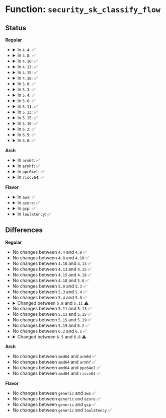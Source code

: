 # Function: <code>security_sk_classify_flow</code>

## Status
<b>Regular</b>
<ul>
<li>
<details>
<summary>In <code>4.4</code>: ✅</summary>

```c
void security_sk_classify_flow(struct sock *sk, struct flowi *fl);
```

**Collision:** Unique Global

**Inline:** No

**Transformation:** False

**Instances:**

```
In security/security.c (ffffffff8133b9e0)
Location: security/security.c:1310
Inline: False
Direct callers:
  - net/ipv4/ip_output.c:ip_queue_xmit
  - net/ipv4/inet_connection_sock.c:inet_csk_rebuild_route
  - net/ipv4/tcp_ipv4.c:tcp_v4_connect
  - net/ipv4/tcp_ipv4.c:tcp_v4_connect
  - net/ipv4/datagram.c:ip4_datagram_release_cb
  - net/ipv4/datagram.c:__ip4_datagram_connect
  - net/ipv4/raw.c:raw_sendmsg
  - net/ipv4/udp.c:udp_sendmsg
  - net/ipv4/ping.c:ping_v4_sendmsg
  - net/ipv6/af_inet6.c:inet6_sk_rebuild_header
  - net/ipv6/udp.c:udpv6_sendmsg
  - net/ipv6/raw.c:rawv6_sendmsg
  - net/ipv6/icmp.c:icmpv6_flow_init
  - net/ipv6/tcp_ipv6.c:tcp_v6_connect
  - net/ipv6/tcp_ipv6.c:tcp_v6_connect
  - net/ipv6/ping.c:ping_v6_sendmsg
  - net/ipv6/datagram.c:__ip6_datagram_connect
  - net/ipv6/inet6_connection_sock.c:inet6_csk_route_socket
```
**Symbols:**

```
ffffffff8133b9e0-ffffffff8133ba21: security_sk_classify_flow (STB_GLOBAL)
```
</details>
</li>
<li>
<details>
<summary>In <code>4.8</code>: ✅</summary>

```c
void security_sk_classify_flow(struct sock *sk, struct flowi *fl);
```

**Collision:** Unique Global

**Inline:** No

**Transformation:** False

**Instances:**

```
In security/security.c (ffffffff81370fa0)
Location: security/security.c:1340
Inline: False
Direct callers:
  - net/ipv4/ip_output.c:ip_queue_xmit
  - net/ipv4/inet_connection_sock.c:inet_csk_rebuild_route
  - net/ipv4/tcp_ipv4.c:tcp_v4_connect
  - net/ipv4/tcp_ipv4.c:tcp_v4_connect
  - net/ipv4/datagram.c:ip4_datagram_release_cb
  - net/ipv4/datagram.c:__ip4_datagram_connect
  - net/ipv4/raw.c:raw_sendmsg
  - net/ipv4/udp.c:udp_sendmsg
  - net/ipv4/ping.c:ping_v4_sendmsg
  - net/ipv6/af_inet6.c:inet6_sk_rebuild_header
  - net/ipv6/udp.c:udpv6_sendmsg
  - net/ipv6/raw.c:rawv6_sendmsg
  - net/ipv6/icmp.c:icmpv6_flow_init
  - net/ipv6/tcp_ipv6.c:tcp_v6_connect
  - net/ipv6/tcp_ipv6.c:tcp_v6_connect
  - net/ipv6/ping.c:ping_v6_sendmsg
  - net/ipv6/datagram.c:ip6_datagram_dst_update
  - net/ipv6/datagram.c:ip6_datagram_dst_update
  - net/ipv6/inet6_connection_sock.c:inet6_csk_route_socket
```
**Symbols:**

```
ffffffff81370fa0-ffffffff81370fe1: security_sk_classify_flow (STB_GLOBAL)
```
</details>
</li>
<li>
<details>
<summary>In <code>4.10</code>: ✅</summary>

```c
void security_sk_classify_flow(struct sock *sk, struct flowi *fl);
```

**Collision:** Unique Global

**Inline:** No

**Transformation:** False

**Instances:**

```
In security/security.c (ffffffff813878d0)
Location: security/security.c:1361
Inline: False
Direct callers:
  - net/ipv4/ip_output.c:ip_queue_xmit
  - net/ipv4/inet_connection_sock.c:inet_csk_rebuild_route
  - net/ipv4/tcp_ipv4.c:tcp_v4_connect
  - net/ipv4/tcp_ipv4.c:tcp_v4_connect
  - net/ipv4/datagram.c:ip4_datagram_release_cb
  - net/ipv4/datagram.c:__ip4_datagram_connect
  - net/ipv4/raw.c:raw_sendmsg
  - net/ipv4/udp.c:udp_sendmsg
  - net/ipv4/ping.c:ping_v4_sendmsg
  - net/ipv6/af_inet6.c:inet6_sk_rebuild_header
  - net/ipv6/udp.c:udpv6_sendmsg
  - net/ipv6/raw.c:rawv6_sendmsg
  - net/ipv6/icmp.c:icmpv6_flow_init
  - net/ipv6/tcp_ipv6.c:tcp_v6_connect
  - net/ipv6/ping.c:ping_v6_sendmsg
  - net/ipv6/datagram.c:ip6_datagram_dst_update
  - net/ipv6/datagram.c:ip6_datagram_dst_update
  - net/ipv6/inet6_connection_sock.c:inet6_csk_route_socket
```
**Symbols:**

```
ffffffff813878d0-ffffffff81387911: security_sk_classify_flow (STB_GLOBAL)
```
</details>
</li>
<li>
<details>
<summary>In <code>4.13</code>: ✅</summary>

```c
void security_sk_classify_flow(struct sock *sk, struct flowi *fl);
```

**Collision:** Unique Global

**Inline:** No

**Transformation:** False

**Instances:**

```
In security/security.c (ffffffff8139c570)
Location: security/security.c:2310
Inline: False
Direct callers:
  - net/ipv4/ip_output.c:ip_queue_xmit
  - net/ipv4/inet_connection_sock.c:inet_csk_rebuild_route
  - net/ipv4/tcp_ipv4.c:tcp_v4_connect
  - net/ipv4/tcp_ipv4.c:tcp_v4_connect
  - net/ipv4/datagram.c:ip4_datagram_release_cb
  - net/ipv4/datagram.c:__ip4_datagram_connect
  - net/ipv4/raw.c:raw_sendmsg
  - net/ipv4/udp.c:udp_sendmsg
  - net/ipv4/ping.c:ping_v4_sendmsg
  - net/ipv6/af_inet6.c:inet6_sk_rebuild_header
  - net/ipv6/udp.c:udpv6_sendmsg
  - net/ipv6/raw.c:rawv6_sendmsg
  - net/ipv6/icmp.c:icmpv6_flow_init
  - net/ipv6/tcp_ipv6.c:tcp_v6_connect
  - net/ipv6/ping.c:ping_v6_sendmsg
  - net/ipv6/datagram.c:ip6_datagram_dst_update
  - net/ipv6/datagram.c:ip6_datagram_dst_update
  - net/ipv6/inet6_connection_sock.c:inet6_csk_route_socket
```
**Symbols:**

```
ffffffff8139c570-ffffffff8139c5b1: security_sk_classify_flow (STB_GLOBAL)
```
</details>
</li>
<li>
<details>
<summary>In <code>4.15</code>: ✅</summary>

```c
void security_sk_classify_flow(struct sock *sk, struct flowi *fl);
```

**Collision:** Unique Global

**Inline:** No

**Transformation:** False

**Instances:**

```
In security/security.c (ffffffff813c1d00)
Location: security/security.c:2171
Inline: False
Direct callers:
  - net/ipv4/ip_output.c:ip_queue_xmit
  - net/ipv4/inet_connection_sock.c:inet_csk_rebuild_route
  - net/ipv4/tcp_ipv4.c:tcp_v4_connect
  - net/ipv4/tcp_ipv4.c:tcp_v4_connect
  - net/ipv4/datagram.c:ip4_datagram_release_cb
  - net/ipv4/datagram.c:__ip4_datagram_connect
  - net/ipv4/raw.c:raw_sendmsg
  - net/ipv4/udp.c:udp_sendmsg
  - net/ipv4/ping.c:ping_v4_sendmsg
  - net/ipv6/af_inet6.c:inet6_sk_rebuild_header
  - net/ipv6/udp.c:udpv6_sendmsg
  - net/ipv6/raw.c:rawv6_sendmsg
  - net/ipv6/icmp.c:icmpv6_flow_init
  - net/ipv6/tcp_ipv6.c:tcp_v6_connect
  - net/ipv6/ping.c:ping_v6_sendmsg
  - net/ipv6/datagram.c:ip6_datagram_dst_update
  - net/ipv6/datagram.c:ip6_datagram_dst_update
  - net/ipv6/inet6_connection_sock.c:inet6_csk_route_socket
```
**Symbols:**

```
ffffffff813c1d00-ffffffff813c1d47: security_sk_classify_flow (STB_GLOBAL)
```
</details>
</li>
<li>
<details>
<summary>In <code>4.18</code>: ✅</summary>

```c
void security_sk_classify_flow(struct sock *sk, struct flowi *fl);
```

**Collision:** Unique Global

**Inline:** No

**Transformation:** False

**Instances:**

```
In security/security.c (ffffffff813f32c0)
Location: security/security.c:1471
Inline: False
Direct callers:
  - net/ipv4/ip_output.c:ip_queue_xmit
  - net/ipv4/inet_connection_sock.c:inet_csk_rebuild_route
  - net/ipv4/tcp_ipv4.c:tcp_v4_connect
  - net/ipv4/tcp_ipv4.c:tcp_v4_connect
  - net/ipv4/datagram.c:ip4_datagram_release_cb
  - net/ipv4/datagram.c:__ip4_datagram_connect
  - net/ipv4/raw.c:raw_sendmsg
  - net/ipv4/udp.c:udp_sendmsg
  - net/ipv4/ping.c:ping_v4_sendmsg
  - net/ipv6/af_inet6.c:inet6_sk_rebuild_header
  - net/ipv6/udp.c:udpv6_sendmsg
  - net/ipv6/raw.c:rawv6_sendmsg
  - net/ipv6/icmp.c:icmpv6_flow_init
  - net/ipv6/tcp_ipv6.c:tcp_v6_connect
  - net/ipv6/tcp_ipv6.c:tcp_v6_connect
  - net/ipv6/ping.c:ping_v6_sendmsg
  - net/ipv6/datagram.c:ip6_datagram_dst_update
  - net/ipv6/datagram.c:ip6_datagram_dst_update
  - net/ipv6/inet6_connection_sock.c:inet6_csk_route_socket
```
**Symbols:**

```
ffffffff813f32c0-ffffffff813f32ff: security_sk_classify_flow (STB_GLOBAL)
```
</details>
</li>
<li>
<details>
<summary>In <code>5.0</code>: ✅</summary>

```c
void security_sk_classify_flow(struct sock *sk, struct flowi *fl);
```

**Collision:** Unique Global

**Inline:** No

**Transformation:** False

**Instances:**

```
In security/security.c (ffffffff8140e690)
Location: security/security.c:2231
Inline: False
Direct callers:
  - net/ipv4/ip_output.c:__ip_queue_xmit
  - net/ipv4/inet_connection_sock.c:inet_csk_rebuild_route
  - net/ipv4/tcp_ipv4.c:tcp_v4_connect
  - net/ipv4/tcp_ipv4.c:tcp_v4_connect
  - net/ipv4/datagram.c:ip4_datagram_release_cb
  - net/ipv4/datagram.c:__ip4_datagram_connect
  - net/ipv4/raw.c:raw_sendmsg
  - net/ipv4/udp.c:udp_sendmsg
  - net/ipv4/ping.c:ping_v4_sendmsg
  - net/ipv6/af_inet6.c:inet6_sk_rebuild_header
  - net/ipv6/udp.c:udpv6_sendmsg
  - net/ipv6/raw.c:rawv6_sendmsg
  - net/ipv6/icmp.c:icmpv6_flow_init
  - net/ipv6/tcp_ipv6.c:tcp_v6_connect
  - net/ipv6/tcp_ipv6.c:tcp_v6_connect
  - net/ipv6/ping.c:ping_v6_sendmsg
  - net/ipv6/datagram.c:ip6_datagram_dst_update
  - net/ipv6/datagram.c:ip6_datagram_dst_update
  - net/ipv6/inet6_connection_sock.c:inet6_csk_route_socket
```
**Symbols:**

```
ffffffff8140e690-ffffffff8140e6cf: security_sk_classify_flow (STB_GLOBAL)
```
</details>
</li>
<li>
<details>
<summary>In <code>5.3</code>: ✅</summary>

```c
void security_sk_classify_flow(struct sock *sk, struct flowi *fl);
```

**Collision:** Unique Global

**Inline:** No

**Transformation:** False

**Instances:**

```
In security/security.c (ffffffff8143b230)
Location: security/security.c:2250
Inline: False
Direct callers:
  - net/ipv4/ip_output.c:__ip_queue_xmit
  - net/ipv4/inet_connection_sock.c:inet_csk_rebuild_route
  - net/ipv4/tcp_ipv4.c:tcp_v4_connect
  - net/ipv4/tcp_ipv4.c:tcp_v4_connect
  - net/ipv4/datagram.c:ip4_datagram_release_cb
  - net/ipv4/datagram.c:__ip4_datagram_connect
  - net/ipv4/raw.c:raw_sendmsg
  - net/ipv4/udp.c:udp_sendmsg
  - net/ipv4/ping.c:ping_v4_sendmsg
  - net/ipv6/af_inet6.c:inet6_sk_rebuild_header
  - net/ipv6/udp.c:udpv6_sendmsg
  - net/ipv6/raw.c:rawv6_sendmsg
  - net/ipv6/icmp.c:icmpv6_flow_init
  - net/ipv6/tcp_ipv6.c:tcp_v6_connect
  - net/ipv6/tcp_ipv6.c:tcp_v6_connect
  - net/ipv6/ping.c:ping_v6_sendmsg
  - net/ipv6/datagram.c:ip6_datagram_dst_update
  - net/ipv6/datagram.c:ip6_datagram_dst_update
  - net/ipv6/inet6_connection_sock.c:inet6_csk_route_socket
```
**Symbols:**

```
ffffffff8143b230-ffffffff8143b271: security_sk_classify_flow (STB_GLOBAL)
```
</details>
</li>
<li>
<details>
<summary>In <code>5.4</code>: ✅</summary>

```c
void security_sk_classify_flow(struct sock *sk, struct flowi *fl);
```

**Collision:** Unique Global

**Inline:** No

**Transformation:** False

**Instances:**

```
In security/security.c (ffffffff81454fe0)
Location: security/security.c:2289
Inline: False
Direct callers:
  - net/ipv4/ip_output.c:__ip_queue_xmit
  - net/ipv4/inet_connection_sock.c:inet_csk_rebuild_route
  - net/ipv4/tcp_ipv4.c:tcp_v4_connect
  - net/ipv4/tcp_ipv4.c:tcp_v4_connect
  - net/ipv4/datagram.c:ip4_datagram_release_cb
  - net/ipv4/datagram.c:__ip4_datagram_connect
  - net/ipv4/raw.c:raw_sendmsg
  - net/ipv4/udp.c:udp_sendmsg
  - net/ipv4/ping.c:ping_v4_sendmsg
  - net/ipv6/af_inet6.c:inet6_sk_rebuild_header
  - net/ipv6/udp.c:udpv6_sendmsg
  - net/ipv6/raw.c:rawv6_sendmsg
  - net/ipv6/icmp.c:icmpv6_flow_init
  - net/ipv6/tcp_ipv6.c:tcp_v6_connect
  - net/ipv6/tcp_ipv6.c:tcp_v6_connect
  - net/ipv6/ping.c:ping_v6_sendmsg
  - net/ipv6/datagram.c:ip6_datagram_dst_update
  - net/ipv6/datagram.c:ip6_datagram_dst_update
  - net/ipv6/inet6_connection_sock.c:inet6_csk_route_socket
```
**Symbols:**

```
ffffffff81454fe0-ffffffff8145501f: security_sk_classify_flow (STB_GLOBAL)
```
</details>
</li>
<li>
<details>
<summary>In <code>5.8</code>: ✅</summary>

```c
void security_sk_classify_flow(struct sock *sk, struct flowi *fl);
```

**Collision:** Unique Global

**Inline:** No

**Transformation:** False

**Instances:**

```
In security/security.c (ffffffff814a7840)
Location: security/security.c:2612
Inline: False
Direct callers:
  - net/ipv4/ip_output.c:__ip_queue_xmit
  - net/ipv4/inet_connection_sock.c:inet_csk_rebuild_route
  - net/ipv4/tcp_ipv4.c:tcp_v4_connect
  - net/ipv4/tcp_ipv4.c:tcp_v4_connect
  - net/ipv4/datagram.c:ip4_datagram_release_cb
  - net/ipv4/datagram.c:__ip4_datagram_connect
  - net/ipv4/raw.c:raw_sendmsg
  - net/ipv4/udp.c:udp_sendmsg
  - net/ipv4/af_inet.c:inet_sk_reselect_saddr
  - net/ipv4/ping.c:ping_v4_sendmsg
  - net/ipv6/af_inet6.c:inet6_sk_rebuild_header
  - net/ipv6/udp.c:udpv6_sendmsg
  - net/ipv6/raw.c:rawv6_sendmsg
  - net/ipv6/icmp.c:icmpv6_flow_init
  - net/ipv6/tcp_ipv6.c:tcp_v6_connect
  - net/ipv6/tcp_ipv6.c:tcp_v6_connect
  - net/ipv6/ping.c:ping_v6_sendmsg
  - net/ipv6/datagram.c:ip6_datagram_flow_key_init
  - net/ipv6/datagram.c:ip6_datagram_flow_key_init
  - net/ipv6/inet6_connection_sock.c:inet6_csk_route_socket
```
**Symbols:**

```
ffffffff814a7840-ffffffff814a787f: security_sk_classify_flow (STB_GLOBAL)
```
</details>
</li>
<li>
<details>
<summary>In <code>5.11</code>: ✅</summary>

```c
void security_sk_classify_flow(struct sock *sk, struct flowi_common *flic);
```

**Collision:** Unique Global

**Inline:** No

**Transformation:** False

**Instances:**

```
In security/security.c (ffffffff814c4dc0)
Location: security/security.c:2629
Inline: False
Direct callers:
  - net/ipv4/ip_output.c:__ip_queue_xmit
  - net/ipv4/inet_connection_sock.c:inet_csk_rebuild_route
  - net/ipv4/tcp_ipv4.c:tcp_v4_connect
  - net/ipv4/tcp_ipv4.c:tcp_v4_connect
  - net/ipv4/datagram.c:ip4_datagram_release_cb
  - net/ipv4/datagram.c:__ip4_datagram_connect
  - net/ipv4/raw.c:raw_sendmsg
  - net/ipv4/udp.c:udp_sendmsg
  - net/ipv4/af_inet.c:inet_sk_reselect_saddr
  - net/ipv4/ping.c:ping_v4_sendmsg
  - net/ipv6/af_inet6.c:inet6_sk_rebuild_header
  - net/ipv6/udp.c:udpv6_sendmsg
  - net/ipv6/raw.c:rawv6_sendmsg
  - net/ipv6/icmp.c:icmpv6_flow_init
  - net/ipv6/tcp_ipv6.c:tcp_v6_connect
  - net/ipv6/tcp_ipv6.c:tcp_v6_connect
  - net/ipv6/ping.c:ping_v6_sendmsg
  - net/ipv6/datagram.c:ip6_datagram_flow_key_init
  - net/ipv6/datagram.c:ip6_datagram_flow_key_init
  - net/ipv6/inet6_connection_sock.c:inet6_csk_route_socket
```
**Symbols:**

```
ffffffff814c4dc0-ffffffff814c4dff: security_sk_classify_flow (STB_GLOBAL)
```
</details>
</li>
<li>
<details>
<summary>In <code>5.13</code>: ✅</summary>

```c
void security_sk_classify_flow(struct sock *sk, struct flowi_common *flic);
```

**Collision:** Unique Global

**Inline:** No

**Transformation:** False

**Instances:**

```
In security/security.c (ffffffff814cb2b0)
Location: security/security.c:2692
Inline: False
Direct callers:
  - net/ipv4/ip_output.c:__ip_queue_xmit
  - net/ipv4/inet_connection_sock.c:inet_csk_rebuild_route
  - net/ipv4/tcp_ipv4.c:tcp_v4_connect
  - net/ipv4/tcp_ipv4.c:tcp_v4_connect
  - net/ipv4/datagram.c:ip4_datagram_release_cb
  - net/ipv4/datagram.c:__ip4_datagram_connect
  - net/ipv4/raw.c:raw_sendmsg
  - net/ipv4/udp.c:udp_sendmsg
  - net/ipv4/ping.c:ping_v4_sendmsg
  - net/ipv6/af_inet6.c:inet6_sk_rebuild_header
  - net/ipv6/udp.c:udpv6_sendmsg
  - net/ipv6/raw.c:rawv6_sendmsg
  - net/ipv6/icmp.c:icmpv6_flow_init
  - net/ipv6/tcp_ipv6.c:tcp_v6_connect
  - net/ipv6/tcp_ipv6.c:tcp_v6_connect
  - net/ipv6/ping.c:ping_v6_sendmsg
  - net/ipv6/datagram.c:ip6_datagram_dst_update
  - net/ipv6/datagram.c:ip6_datagram_dst_update
  - net/ipv6/inet6_connection_sock.c:inet6_csk_route_socket
```
**Symbols:**

```
ffffffff814cb2b0-ffffffff814cb2ef: security_sk_classify_flow (STB_GLOBAL)
```
</details>
</li>
<li>
<details>
<summary>In <code>5.15</code>: ✅</summary>

```c
void security_sk_classify_flow(struct sock *sk, struct flowi_common *flic);
```

**Collision:** Unique Global

**Inline:** No

**Transformation:** False

**Instances:**

```
In security/security.c (ffffffff81523fb0)
Location: security/security.c:2700
Inline: False
Direct callers:
  - net/ipv4/ip_output.c:__ip_queue_xmit
  - net/ipv4/inet_connection_sock.c:inet_csk_rebuild_route
  - net/ipv4/tcp_ipv4.c:tcp_v4_connect
  - net/ipv4/tcp_ipv4.c:tcp_v4_connect
  - net/ipv4/datagram.c:ip4_datagram_release_cb
  - net/ipv4/datagram.c:__ip4_datagram_connect
  - net/ipv4/raw.c:raw_sendmsg
  - net/ipv4/udp.c:udp_sendmsg
  - net/ipv4/ping.c:ping_v4_sendmsg
  - net/ipv6/af_inet6.c:inet6_sk_rebuild_header
  - net/ipv6/udp.c:udpv6_sendmsg
  - net/ipv6/raw.c:rawv6_sendmsg
  - net/ipv6/icmp.c:icmpv6_flow_init
  - net/ipv6/tcp_ipv6.c:tcp_v6_connect
  - net/ipv6/tcp_ipv6.c:tcp_v6_connect
  - net/ipv6/ping.c:ping_v6_sendmsg
  - net/ipv6/datagram.c:ip6_datagram_dst_update
  - net/ipv6/datagram.c:ip6_datagram_dst_update
  - net/ipv6/inet6_connection_sock.c:inet6_csk_route_socket
```
**Symbols:**

```
ffffffff81523fb0-ffffffff81523fef: security_sk_classify_flow (STB_GLOBAL)
```
</details>
</li>
<li>
<details>
<summary>In <code>5.19</code>: ✅</summary>

```c
void security_sk_classify_flow(struct sock *sk, struct flowi_common *flic);
```

**Collision:** Unique Global

**Inline:** No

**Transformation:** False

**Instances:**

```
In security/security.c (ffffffff815b7e40)
Location: security/security.c:2734
Inline: False
Direct callers:
  - net/ipv4/ip_output.c:__ip_queue_xmit
  - net/ipv4/inet_connection_sock.c:inet_csk_rebuild_route
  - net/ipv4/tcp_ipv4.c:tcp_v4_connect
  - net/ipv4/tcp_ipv4.c:tcp_v4_connect
  - net/ipv4/datagram.c:ip4_datagram_release_cb
  - net/ipv4/datagram.c:__ip4_datagram_connect
  - net/ipv4/raw.c:raw_sendmsg
  - net/ipv4/udp.c:udp_sendmsg
  - net/ipv4/af_inet.c:inet_sk_rebuild_header
  - net/ipv4/ping.c:ping_v4_sendmsg
  - net/ipv6/af_inet6.c:inet6_sk_rebuild_header
  - net/ipv6/udp.c:udpv6_sendmsg
  - net/ipv6/raw.c:rawv6_sendmsg
  - net/ipv6/icmp.c:icmpv6_flow_init
  - net/ipv6/tcp_ipv6.c:tcp_v6_connect
  - net/ipv6/tcp_ipv6.c:tcp_v6_connect
  - net/ipv6/ping.c:ping_v6_sendmsg
  - net/ipv6/datagram.c:ip6_datagram_dst_update
  - net/ipv6/inet6_connection_sock.c:inet6_csk_route_socket
```
**Symbols:**

```
ffffffff815b7e40-ffffffff815b7e89: security_sk_classify_flow (STB_GLOBAL)
```
</details>
</li>
<li>
<details>
<summary>In <code>6.2</code>: ✅</summary>

```c
void security_sk_classify_flow(struct sock *sk, struct flowi_common *flic);
```

**Collision:** Unique Global

**Inline:** No

**Transformation:** False

**Instances:**

```
In security/security.c (ffffffff816632b0)
Location: security/security.c:2714
Inline: False
Direct callers:
  - net/ipv4/ip_output.c:__ip_queue_xmit
  - net/ipv4/inet_connection_sock.c:inet_csk_rebuild_route
  - net/ipv4/tcp_ipv4.c:tcp_v4_connect
  - net/ipv4/tcp_ipv4.c:tcp_v4_connect
  - net/ipv4/datagram.c:ip4_datagram_release_cb
  - net/ipv4/datagram.c:__ip4_datagram_connect
  - net/ipv4/raw.c:raw_sendmsg
  - net/ipv4/udp.c:udp_sendmsg
  - net/ipv4/af_inet.c:inet_sk_rebuild_header
  - net/ipv4/ping.c:ping_v4_sendmsg
  - net/ipv6/af_inet6.c:inet6_sk_rebuild_header
  - net/ipv6/udp.c:udpv6_sendmsg
  - net/ipv6/raw.c:rawv6_sendmsg
  - net/ipv6/icmp.c:icmpv6_flow_init
  - net/ipv6/tcp_ipv6.c:tcp_v6_connect
  - net/ipv6/ping.c:ping_v6_sendmsg
  - net/ipv6/datagram.c:ip6_datagram_dst_update
  - net/ipv6/inet6_connection_sock.c:inet6_csk_route_socket
```
**Symbols:**

```
ffffffff816632b0-ffffffff816632f9: security_sk_classify_flow (STB_GLOBAL)
```
</details>
</li>
<li>
<details>
<summary>In <code>6.5</code>: ✅</summary>

```c
void security_sk_classify_flow(struct sock *sk, struct flowi_common *flic);
```

**Collision:** Unique Global

**Inline:** No

**Transformation:** False

**Instances:**

```
In security/security.c (ffffffff8169b7b0)
Location: security/security.c:4722
Inline: False
Direct callers:
  - net/ipv4/ip_output.c:__ip_queue_xmit
  - net/ipv4/inet_connection_sock.c:inet_csk_rebuild_route
  - net/ipv4/tcp_ipv4.c:tcp_v4_connect
  - net/ipv4/tcp_ipv4.c:tcp_v4_connect
  - net/ipv4/datagram.c:ip4_datagram_release_cb
  - net/ipv4/datagram.c:__ip4_datagram_connect
  - net/ipv4/raw.c:raw_sendmsg
  - net/ipv4/udp.c:udp_sendmsg
  - net/ipv4/af_inet.c:inet_sk_rebuild_header
  - net/ipv4/ping.c:ping_v4_sendmsg
  - net/ipv6/af_inet6.c:inet6_sk_rebuild_header
  - net/ipv6/udp.c:udpv6_sendmsg
  - net/ipv6/raw.c:rawv6_sendmsg
  - net/ipv6/icmp.c:icmpv6_flow_init
  - net/ipv6/tcp_ipv6.c:tcp_v6_connect
  - net/ipv6/ping.c:ping_v6_sendmsg
  - net/ipv6/datagram.c:ip6_datagram_dst_update
  - net/ipv6/inet6_connection_sock.c:inet6_csk_route_socket
```
**Symbols:**

```
ffffffff8169b7b0-ffffffff8169b7f9: security_sk_classify_flow (STB_GLOBAL)
```
</details>
</li>
<li>
<details>
<summary>In <code>6.8</code>: ✅</summary>

```c
void security_sk_classify_flow(const struct sock *sk, struct flowi_common *flic);
```

**Collision:** Unique Global

**Inline:** No

**Transformation:** False

**Instances:**

```
In security/security.c (ffffffff816d8450)
Location: security/security.c:4913
Inline: False
Direct callers:
  - net/ipv4/ip_output.c:__ip_queue_xmit
  - net/ipv4/inet_connection_sock.c:inet_csk_rebuild_route
  - net/ipv4/tcp_ipv4.c:tcp_v4_connect
  - net/ipv4/tcp_ipv4.c:tcp_v4_connect
  - net/ipv4/datagram.c:ip4_datagram_release_cb
  - net/ipv4/datagram.c:__ip4_datagram_connect
  - net/ipv4/raw.c:raw_sendmsg
  - net/ipv4/udp.c:udp_sendmsg
  - net/ipv4/af_inet.c:inet_sk_rebuild_header
  - net/ipv4/ping.c:ping_v4_sendmsg
  - net/ipv6/af_inet6.c:inet6_sk_rebuild_header
  - net/ipv6/udp.c:udpv6_sendmsg
  - net/ipv6/raw.c:rawv6_sendmsg
  - net/ipv6/icmp.c:icmpv6_flow_init
  - net/ipv6/tcp_ipv6.c:tcp_v6_connect
  - net/ipv6/ping.c:ping_v6_sendmsg
  - net/ipv6/datagram.c:ip6_datagram_dst_update
  - net/ipv6/inet6_connection_sock.c:inet6_csk_route_socket
```
**Symbols:**

```
ffffffff816d8450-ffffffff816d8499: security_sk_classify_flow (STB_GLOBAL)
```
</details>
</li>
</ul>
<b>Arch</b>
<ul>
<li>
<details>
<summary>In <code>arm64</code>: ✅</summary>

```c
void security_sk_classify_flow(struct sock *sk, struct flowi *fl);
```

**Collision:** Unique Global

**Inline:** No

**Transformation:** False

**Instances:**

```
In security/security.c (ffff8000105402f8)
Location: security/security.c:2289
Inline: False
Direct callers:
  - net/ipv4/ip_output.c:__ip_queue_xmit
  - net/ipv4/inet_connection_sock.c:inet_csk_rebuild_route
  - net/ipv4/tcp_ipv4.c:tcp_v4_connect
  - net/ipv4/tcp_ipv4.c:tcp_v4_connect
  - net/ipv4/datagram.c:ip4_datagram_release_cb
  - net/ipv4/datagram.c:__ip4_datagram_connect
  - net/ipv4/raw.c:raw_sendmsg
  - net/ipv4/udp.c:udp_sendmsg
  - net/ipv4/ping.c:ping_v4_sendmsg
  - net/ipv6/af_inet6.c:inet6_sk_rebuild_header
  - net/ipv6/udp.c:udpv6_sendmsg
  - net/ipv6/raw.c:rawv6_sendmsg
  - net/ipv6/icmp.c:icmpv6_flow_init
  - net/ipv6/tcp_ipv6.c:tcp_v6_connect
  - net/ipv6/tcp_ipv6.c:tcp_v6_connect
  - net/ipv6/ping.c:ping_v6_sendmsg
  - net/ipv6/datagram.c:ip6_datagram_dst_update
  - net/ipv6/datagram.c:ip6_datagram_dst_update
  - net/ipv6/inet6_connection_sock.c:inet6_csk_route_socket
```
**Symbols:**

```
ffff8000105402f8-ffff800010540350: security_sk_classify_flow (STB_GLOBAL)
```
</details>
</li>
<li>
<details>
<summary>In <code>armhf</code>: ✅</summary>

```c
void security_sk_classify_flow(struct sock *sk, struct flowi *fl);
```

**Collision:** Unique Global

**Inline:** No

**Transformation:** False

**Instances:**

```
In security/security.c (c06f6380)
Location: security/security.c:2289
Inline: False
Direct callers:
  - net/ipv4/ip_output.c:__ip_queue_xmit
  - net/ipv4/inet_connection_sock.c:inet_csk_rebuild_route
  - net/ipv4/tcp_ipv4.c:tcp_v4_connect
  - net/ipv4/tcp_ipv4.c:tcp_v4_connect
  - net/ipv4/datagram.c:ip4_datagram_release_cb
  - net/ipv4/datagram.c:__ip4_datagram_connect
  - net/ipv4/raw.c:raw_sendmsg
  - net/ipv4/udp.c:udp_sendmsg
  - net/ipv4/ping.c:ping_v4_sendmsg
  - net/ipv6/af_inet6.c:inet6_sk_rebuild_header
  - net/ipv6/udp.c:udpv6_sendmsg
  - net/ipv6/raw.c:rawv6_sendmsg
  - net/ipv6/icmp.c:icmpv6_flow_init
  - net/ipv6/tcp_ipv6.c:tcp_v6_connect
  - net/ipv6/tcp_ipv6.c:tcp_v6_connect
  - net/ipv6/ping.c:ping_v6_sendmsg
  - net/ipv6/datagram.c:ip6_datagram_dst_update
  - net/ipv6/inet6_connection_sock.c:inet6_csk_route_socket
```
**Symbols:**

```
c06f6380-c06f63d0: security_sk_classify_flow (STB_GLOBAL)
```
</details>
</li>
<li>
<details>
<summary>In <code>ppc64el</code>: ✅</summary>

```c
void security_sk_classify_flow(struct sock *sk, struct flowi *fl);
```

**Collision:** Unique Global

**Inline:** No

**Transformation:** False

**Instances:**

```
In security/security.c (c000000000691b60)
Location: security/security.c:2289
Inline: False
Direct callers:
  - net/ipv4/ip_output.c:__ip_queue_xmit
  - net/ipv4/inet_connection_sock.c:inet_csk_rebuild_route
  - net/ipv4/tcp_ipv4.c:tcp_v4_connect
  - net/ipv4/tcp_ipv4.c:tcp_v4_connect
  - net/ipv4/datagram.c:ip4_datagram_release_cb
  - net/ipv4/datagram.c:__ip4_datagram_connect
  - net/ipv4/raw.c:raw_sendmsg
  - net/ipv4/udp.c:udp_sendmsg
  - net/ipv4/ping.c:ping_v4_sendmsg
  - net/ipv6/af_inet6.c:inet6_sk_rebuild_header
  - net/ipv6/udp.c:udpv6_sendmsg
  - net/ipv6/raw.c:rawv6_sendmsg
  - net/ipv6/icmp.c:icmpv6_flow_init
  - net/ipv6/tcp_ipv6.c:tcp_v6_connect
  - net/ipv6/tcp_ipv6.c:tcp_v6_connect
  - net/ipv6/ping.c:ping_v6_sendmsg
  - net/ipv6/datagram.c:ip6_datagram_dst_update
  - net/ipv6/datagram.c:ip6_datagram_dst_update
  - net/ipv6/inet6_connection_sock.c:inet6_csk_route_socket
```
**Symbols:**

```
c000000000691b60-c000000000691bf0: security_sk_classify_flow (STB_GLOBAL)
```
</details>
</li>
<li>
<details>
<summary>In <code>riscv64</code>: ✅</summary>

```c
void security_sk_classify_flow(struct sock *sk, struct flowi *fl);
```

**Collision:** Unique Global

**Inline:** No

**Transformation:** False

**Instances:**

```
In security/security.c (ffffffe00039d4ae)
Location: security/security.c:2289
Inline: False
Direct callers:
  - net/ipv4/ip_output.c:__ip_queue_xmit
  - net/ipv4/inet_connection_sock.c:inet_csk_rebuild_route
  - net/ipv4/tcp_ipv4.c:tcp_v4_connect
  - net/ipv4/tcp_ipv4.c:tcp_v4_connect
  - net/ipv4/datagram.c:ip4_datagram_release_cb
  - net/ipv4/datagram.c:__ip4_datagram_connect
  - net/ipv4/raw.c:raw_sendmsg
  - net/ipv4/udp.c:udp_sendmsg
  - net/ipv4/ping.c:ping_v4_sendmsg
  - net/ipv6/af_inet6.c:inet6_sk_rebuild_header
  - net/ipv6/udp.c:udpv6_sendmsg
  - net/ipv6/raw.c:rawv6_sendmsg
  - net/ipv6/icmp.c:icmpv6_flow_init
  - net/ipv6/tcp_ipv6.c:tcp_v6_connect
  - net/ipv6/tcp_ipv6.c:tcp_v6_connect
  - net/ipv6/ping.c:ping_v6_sendmsg
  - net/ipv6/datagram.c:ip6_datagram_dst_update
  - net/ipv6/datagram.c:ip6_datagram_dst_update
  - net/ipv6/inet6_connection_sock.c:inet6_csk_route_socket
```
**Symbols:**

```
ffffffe00039d4ae-ffffffe00039d4f0: security_sk_classify_flow (STB_GLOBAL)
```
</details>
</li>
</ul>
<b>Flavor</b>
<ul>
<li>
<details>
<summary>In <code>aws</code>: ✅</summary>

```c
void security_sk_classify_flow(struct sock *sk, struct flowi *fl);
```

**Collision:** Unique Global

**Inline:** No

**Transformation:** False

**Instances:**

```
In security/security.c (ffffffff8144d5c0)
Location: security/security.c:2289
Inline: False
Direct callers:
  - net/ipv4/ip_output.c:__ip_queue_xmit
  - net/ipv4/inet_connection_sock.c:inet_csk_rebuild_route
  - net/ipv4/tcp_ipv4.c:tcp_v4_connect
  - net/ipv4/tcp_ipv4.c:tcp_v4_connect
  - net/ipv4/datagram.c:ip4_datagram_release_cb
  - net/ipv4/datagram.c:__ip4_datagram_connect
  - net/ipv4/raw.c:raw_sendmsg
  - net/ipv4/udp.c:udp_sendmsg
  - net/ipv4/ping.c:ping_v4_sendmsg
  - net/ipv6/af_inet6.c:inet6_sk_rebuild_header
  - net/ipv6/udp.c:udpv6_sendmsg
  - net/ipv6/raw.c:rawv6_sendmsg
  - net/ipv6/icmp.c:icmpv6_flow_init
  - net/ipv6/tcp_ipv6.c:tcp_v6_connect
  - net/ipv6/tcp_ipv6.c:tcp_v6_connect
  - net/ipv6/ping.c:ping_v6_sendmsg
  - net/ipv6/datagram.c:ip6_datagram_dst_update
  - net/ipv6/datagram.c:ip6_datagram_dst_update
  - net/ipv6/inet6_connection_sock.c:inet6_csk_route_socket
```
**Symbols:**

```
ffffffff8144d5c0-ffffffff8144d5ff: security_sk_classify_flow (STB_GLOBAL)
```
</details>
</li>
<li>
<details>
<summary>In <code>azure</code>: ✅</summary>

```c
void security_sk_classify_flow(struct sock *sk, struct flowi *fl);
```

**Collision:** Unique Global

**Inline:** No

**Transformation:** False

**Instances:**

```
In security/security.c (ffffffff8143e010)
Location: security/security.c:2289
Inline: False
Direct callers:
  - net/ipv4/ip_output.c:__ip_queue_xmit
  - net/ipv4/inet_connection_sock.c:inet_csk_rebuild_route
  - net/ipv4/tcp_ipv4.c:tcp_v4_connect
  - net/ipv4/tcp_ipv4.c:tcp_v4_connect
  - net/ipv4/datagram.c:ip4_datagram_release_cb
  - net/ipv4/datagram.c:__ip4_datagram_connect
  - net/ipv4/raw.c:raw_sendmsg
  - net/ipv4/udp.c:udp_sendmsg
  - net/ipv4/ping.c:ping_v4_sendmsg
  - net/ipv6/af_inet6.c:inet6_sk_rebuild_header
  - net/ipv6/udp.c:udpv6_sendmsg
  - net/ipv6/raw.c:rawv6_sendmsg
  - net/ipv6/icmp.c:icmpv6_flow_init
  - net/ipv6/tcp_ipv6.c:tcp_v6_connect
  - net/ipv6/tcp_ipv6.c:tcp_v6_connect
  - net/ipv6/ping.c:ping_v6_sendmsg
  - net/ipv6/datagram.c:ip6_datagram_dst_update
  - net/ipv6/datagram.c:ip6_datagram_dst_update
  - net/ipv6/inet6_connection_sock.c:inet6_csk_route_socket
```
**Symbols:**

```
ffffffff8143e010-ffffffff8143e04f: security_sk_classify_flow (STB_GLOBAL)
```
</details>
</li>
<li>
<details>
<summary>In <code>gcp</code>: ✅</summary>

```c
void security_sk_classify_flow(struct sock *sk, struct flowi *fl);
```

**Collision:** Unique Global

**Inline:** No

**Transformation:** False

**Instances:**

```
In security/security.c (ffffffff81449660)
Location: security/security.c:2289
Inline: False
Direct callers:
  - net/ipv4/ip_output.c:__ip_queue_xmit
  - net/ipv4/inet_connection_sock.c:inet_csk_rebuild_route
  - net/ipv4/tcp_ipv4.c:tcp_v4_connect
  - net/ipv4/tcp_ipv4.c:tcp_v4_connect
  - net/ipv4/datagram.c:ip4_datagram_release_cb
  - net/ipv4/datagram.c:__ip4_datagram_connect
  - net/ipv4/raw.c:raw_sendmsg
  - net/ipv4/udp.c:udp_sendmsg
  - net/ipv4/ping.c:ping_v4_sendmsg
  - net/ipv6/af_inet6.c:inet6_sk_rebuild_header
  - net/ipv6/udp.c:udpv6_sendmsg
  - net/ipv6/raw.c:rawv6_sendmsg
  - net/ipv6/icmp.c:icmpv6_flow_init
  - net/ipv6/tcp_ipv6.c:tcp_v6_connect
  - net/ipv6/tcp_ipv6.c:tcp_v6_connect
  - net/ipv6/ping.c:ping_v6_sendmsg
  - net/ipv6/datagram.c:ip6_datagram_dst_update
  - net/ipv6/datagram.c:ip6_datagram_dst_update
  - net/ipv6/inet6_connection_sock.c:inet6_csk_route_socket
```
**Symbols:**

```
ffffffff81449660-ffffffff8144969f: security_sk_classify_flow (STB_GLOBAL)
```
</details>
</li>
<li>
<details>
<summary>In <code>lowlatency</code>: ✅</summary>

```c
void security_sk_classify_flow(struct sock *sk, struct flowi *fl);
```

**Collision:** Unique Global

**Inline:** No

**Transformation:** False

**Instances:**

```
In security/security.c (ffffffff81460a30)
Location: security/security.c:2289
Inline: False
Direct callers:
  - net/ipv4/ip_output.c:__ip_queue_xmit
  - net/ipv4/inet_connection_sock.c:inet_csk_rebuild_route
  - net/ipv4/tcp_ipv4.c:tcp_v4_connect
  - net/ipv4/tcp_ipv4.c:tcp_v4_connect
  - net/ipv4/datagram.c:ip4_datagram_release_cb
  - net/ipv4/datagram.c:__ip4_datagram_connect
  - net/ipv4/raw.c:raw_sendmsg
  - net/ipv4/udp.c:udp_sendmsg
  - net/ipv4/ping.c:ping_v4_sendmsg
  - net/ipv6/af_inet6.c:inet6_sk_rebuild_header
  - net/ipv6/udp.c:udpv6_sendmsg
  - net/ipv6/raw.c:rawv6_sendmsg
  - net/ipv6/icmp.c:icmpv6_flow_init
  - net/ipv6/tcp_ipv6.c:tcp_v6_connect
  - net/ipv6/tcp_ipv6.c:tcp_v6_connect
  - net/ipv6/ping.c:ping_v6_sendmsg
  - net/ipv6/datagram.c:ip6_datagram_dst_update
  - net/ipv6/inet6_connection_sock.c:inet6_csk_route_socket
```
**Symbols:**

```
ffffffff81460a30-ffffffff81460a6f: security_sk_classify_flow (STB_GLOBAL)
```
</details>
</li>
</ul>

## Differences
<b>Regular</b>
<ul>
<li>
No changes between <code>4.4</code> and <code>4.8</code> ✅
</li>
<li>
No changes between <code>4.8</code> and <code>4.10</code> ✅
</li>
<li>
No changes between <code>4.10</code> and <code>4.13</code> ✅
</li>
<li>
No changes between <code>4.13</code> and <code>4.15</code> ✅
</li>
<li>
No changes between <code>4.15</code> and <code>4.18</code> ✅
</li>
<li>
No changes between <code>4.18</code> and <code>5.0</code> ✅
</li>
<li>
No changes between <code>5.0</code> and <code>5.3</code> ✅
</li>
<li>
No changes between <code>5.3</code> and <code>5.4</code> ✅
</li>
<li>
No changes between <code>5.4</code> and <code>5.8</code> ✅
</li>
<li>
<details>
<summary>Changed between <code>5.8</code> and <code>5.11</code> ⚠️</summary>
<ul>
<li>
<b>Param added. </b>
<code>struct flowi_common *flic</code>
</li>
<li>
<b>Param removed. </b>
<code>struct flowi *fl</code>
</li>
</ul>
</details>
</li>
<li>
No changes between <code>5.11</code> and <code>5.13</code> ✅
</li>
<li>
No changes between <code>5.13</code> and <code>5.15</code> ✅
</li>
<li>
No changes between <code>5.15</code> and <code>5.19</code> ✅
</li>
<li>
No changes between <code>5.19</code> and <code>6.2</code> ✅
</li>
<li>
No changes between <code>6.2</code> and <code>6.5</code> ✅
</li>
<li>
<details>
<summary>Changed between <code>6.5</code> and <code>6.8</code> ⚠️</summary>
<ul>
<li>
<b>Param type changed. </b>
<code>struct sock *sk</code> ➡️ <code>const struct sock *sk</code>
</li>
</ul>
</details>
</li>
</ul>
<b>Arch</b>
<ul>
<li>
No changes between <code>amd64</code> and <code>arm64</code> ✅
</li>
<li>
No changes between <code>amd64</code> and <code>armhf</code> ✅
</li>
<li>
No changes between <code>amd64</code> and <code>ppc64el</code> ✅
</li>
<li>
No changes between <code>amd64</code> and <code>riscv64</code> ✅
</li>
</ul>
<b>Flavor</b>
<ul>
<li>
No changes between <code>generic</code> and <code>aws</code> ✅
</li>
<li>
No changes between <code>generic</code> and <code>azure</code> ✅
</li>
<li>
No changes between <code>generic</code> and <code>gcp</code> ✅
</li>
<li>
No changes between <code>generic</code> and <code>lowlatency</code> ✅
</li>
</ul>
